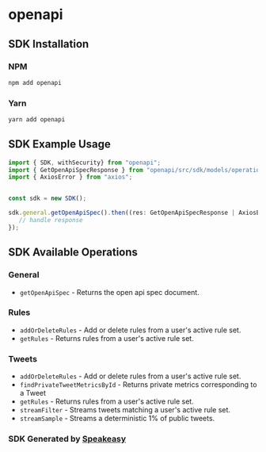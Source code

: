 # openapi

<!-- Start SDK Installation -->
## SDK Installation

### NPM

```bash
npm add openapi
```

### Yarn

```bash
yarn add openapi
```
<!-- End SDK Installation -->

## SDK Example Usage
<!-- Start SDK Example Usage -->
```typescript
import { SDK, withSecurity} from "openapi";
import { GetOpenApiSpecResponse } from "openapi/src/sdk/models/operations";
import { AxiosError } from "axios";


const sdk = new SDK();

sdk.general.getOpenApiSpec().then((res: GetOpenApiSpecResponse | AxiosError) => {
   // handle response
});
```
<!-- End SDK Example Usage -->

<!-- Start SDK Available Operations -->
## SDK Available Operations

### General

* `getOpenApiSpec` - Returns the open api spec document.

### Rules

* `addOrDeleteRules` - Add or delete rules from a user's active rule set.
* `getRules` - Returns rules from a user's active rule set.

### Tweets

* `addOrDeleteRules` - Add or delete rules from a user's active rule set.
* `findPrivateTweetMetricsById` - Returns private metrics corresponding to a Tweet
* `getRules` - Returns rules from a user's active rule set.
* `streamFilter` - Streams tweets matching a user's active rule set.
* `streamSample` - Streams a deterministic 1% of public tweets.

<!-- End SDK Available Operations -->

### SDK Generated by [Speakeasy](https://docs.speakeasyapi.dev/docs/using-speakeasy/client-sdks)
